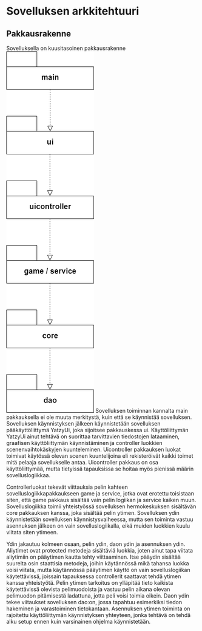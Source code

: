 # Sovelluksen arkkitehtuuri
## Pakkausrakenne
Sovelluksella on kuusitasoinen pakkausrakenne
![Pakkausrakenne](https://github.com/tsa-dom/ot-harjoitustyo/blob/master/Images/pakkauskaavio.png)
Sovelluksen toiminnan kannalta main pakkauksella ei ole muuta merkitystä, kuin että se käynnistää sovelluksen. Sovelluksen käynnistyksen jälkeen käynnistetään sovelluksen pääkäyttöliittymä YatzyUi, joka sijoitsee pakkauskessa ui. Käyttöliittymän YatzyUi ainut tehtävä on suorittaa tarvittavien tiedostojen lataaminen, graafisen käyttöliittymän käynnistäminen ja controller luokkien scenenvaihtokäskyjen kuunteleminen. Uicontroller pakkauksen luokat toimivat käytössä olevan scenen kuuntelijoina eli rekisteröivät kaikki toimet mitä pelaaja sovellukselle antaa. Uicontroller pakkaus on osa käyttöliittymää, mutta tietyissä tapauksissa se hoitaa myös pienissä määrin sovelluslogiikkaa.

Controllerluokat tekevät viittauksia pelin kahteen sovelluslogiikkapakkaukseen game ja service, jotka ovat erotettu toisistaan siten, että game pakkaus sisältää vain pelin logiikan ja service kaiken muun. Sovelluslogiikka toimii yhteistyössä sovelluksen hermokeskuksen sisältävän core pakkauksen kanssa, joka sisältää pelin ytimen. Sovelluksen ydin käynnistetään sovelluksen käynnistysvaiheessa, mutta sen toiminta vastuu asennuksen jälkeen on vain sovelluslogiikalla, eikä muiden luokkien kuulu viitata siten ytimeen.

Ydin jakautuu kolmeen osaan, pelin ydin, daon ydin ja asennuksen ydin. Aliytimet ovat protected metodeja sisältäviä luokkia, joten ainut tapa viitata aliytimiin on pääytimen kautta tehty viittaaminen. Itse pääydin sisältää suurelta osin staattisia metodeja, joihin käytännössä mikä tahansa luokka voisi viitata, mutta käytännössä pääytimen käyttö on vain sovelluslogiikan käytettävissä, joissain tapauksessa controllerit saattavat tehdä ytimen kanssa yhteistyötä. Pelin ytimen tarkoitus on ylläpitää tieto kaikista käytettävissä olevista pelimuodoista ja vastuu pelin aikana olevan pelimuodon pitämisestä ladattuna, jotta peli voisi toimia oikein. Daon ydin tekee viitaukset sovelluksen dao:on, jossa tapahtuu esimerkiksi tiedon hakeminen ja varastoiminen tietokantaan. Asennuksen ytimen toiminta on rajoitettu käyttöliittymän käynnistyksen yhteyteen, jonka tehtävä on tehdä alku setup ennen kuin varsinainen ohjelma käynnistetään.
